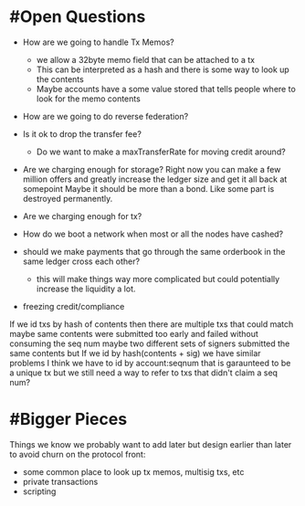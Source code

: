 #Open Questions
==============
- How are we going to handle Tx Memos?
	- we allow a 32byte memo field that can be attached to a tx
	- This can be interpreted as a hash and there is some way to look up the contents
	- Maybe accounts have a some value stored that tells people where to look for the memo contents

- How are we going to do reverse federation?


- Is it ok to drop the transfer fee?
	- Do we want to make a maxTransferRate for moving credit around?


- Are we charging enough for storage?
	Right now you can make a few million offers and greatly increase 
		the ledger size and get it all back at somepoint
	Maybe it should be more than a bond. Like some part is destroyed permanently.

- Are we charging enough for tx?

- How do we boot a network when most or all the nodes have cashed? 

- should we make payments that go through the same orderbook in the same ledger cross each other?
	- this will make things way more complicated but could potentially increase the liquidity a lot.
- freezing credit/compliance


If we id txs by hash of contents then there are multiple txs that could match
 maybe same contents were submitted too early and failed without consuming the seq num
 maybe two different sets of signers submitted the same contents 
 but
 If we id by hash(contents + sig) we have similar problems
 I think we have to id by account:seqnum that is garaunteed to be a unique tx
 but we still need a way to refer to txs that didn't claim a seq num? 


#Bigger Pieces
================
Things we know we probably want to add later but design earlier than later
to avoid churn on the protocol front:
- some common place to look up tx memos, multisig txs, etc
- private transactions
- scripting







